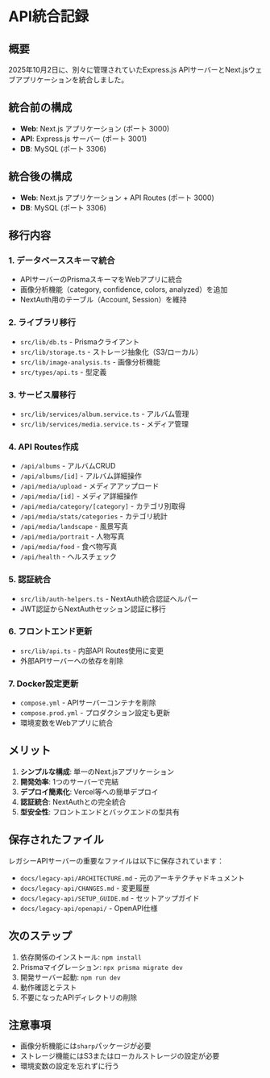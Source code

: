# API統合記録

## 概要

2025年10月2日に、別々に管理されていたExpress.js APIサーバーとNext.jsウェブアプリケーションを統合しました。

## 統合前の構成

- **Web**: Next.js アプリケーション (ポート 3000)
- **API**: Express.js サーバー (ポート 3001)
- **DB**: MySQL (ポート 3306)

## 統合後の構成

- **Web**: Next.js アプリケーション + API Routes (ポート 3000)
- **DB**: MySQL (ポート 3306)

## 移行内容

### 1. データベーススキーマ統合
- APIサーバーのPrismaスキーマをWebアプリに統合
- 画像分析機能（category, confidence, colors, analyzed）を追加
- NextAuth用のテーブル（Account, Session）を維持

### 2. ライブラリ移行
- `src/lib/db.ts` - Prismaクライアント
- `src/lib/storage.ts` - ストレージ抽象化（S3/ローカル）
- `src/lib/image-analysis.ts` - 画像分析機能
- `src/types/api.ts` - 型定義

### 3. サービス層移行
- `src/lib/services/album.service.ts` - アルバム管理
- `src/lib/services/media.service.ts` - メディア管理

### 4. API Routes作成
- `/api/albums` - アルバムCRUD
- `/api/albums/[id]` - アルバム詳細操作
- `/api/media/upload` - メディアアップロード
- `/api/media/[id]` - メディア詳細操作
- `/api/media/category/[category]` - カテゴリ別取得
- `/api/media/stats/categories` - カテゴリ統計
- `/api/media/landscape` - 風景写真
- `/api/media/portrait` - 人物写真
- `/api/media/food` - 食べ物写真
- `/api/health` - ヘルスチェック

### 5. 認証統合
- `src/lib/auth-helpers.ts` - NextAuth統合認証ヘルパー
- JWT認証からNextAuthセッション認証に移行

### 6. フロントエンド更新
- `src/lib/api.ts` - 内部API Routes使用に変更
- 外部APIサーバーへの依存を削除

### 7. Docker設定更新
- `compose.yml` - APIサーバーコンテナを削除
- `compose.prod.yml` - プロダクション設定も更新
- 環境変数をWebアプリに統合

## メリット

1. **シンプルな構成**: 単一のNext.jsアプリケーション
2. **開発効率**: 1つのサーバーで完結
3. **デプロイ簡素化**: Vercel等への簡単デプロイ
4. **認証統合**: NextAuthとの完全統合
5. **型安全性**: フロントエンドとバックエンドの型共有

## 保存されたファイル

レガシーAPIサーバーの重要なファイルは以下に保存されています：

- `docs/legacy-api/ARCHITECTURE.md` - 元のアーキテクチャドキュメント
- `docs/legacy-api/CHANGES.md` - 変更履歴
- `docs/legacy-api/SETUP_GUIDE.md` - セットアップガイド
- `docs/legacy-api/openapi/` - OpenAPI仕様

## 次のステップ

1. 依存関係のインストール: `npm install`
2. Prismaマイグレーション: `npx prisma migrate dev`
3. 開発サーバー起動: `npm run dev`
4. 動作確認とテスト
5. 不要になったAPIディレクトリの削除

## 注意事項

- 画像分析機能には`sharp`パッケージが必要
- ストレージ機能にはS3またはローカルストレージの設定が必要
- 環境変数の設定を忘れずに行う
